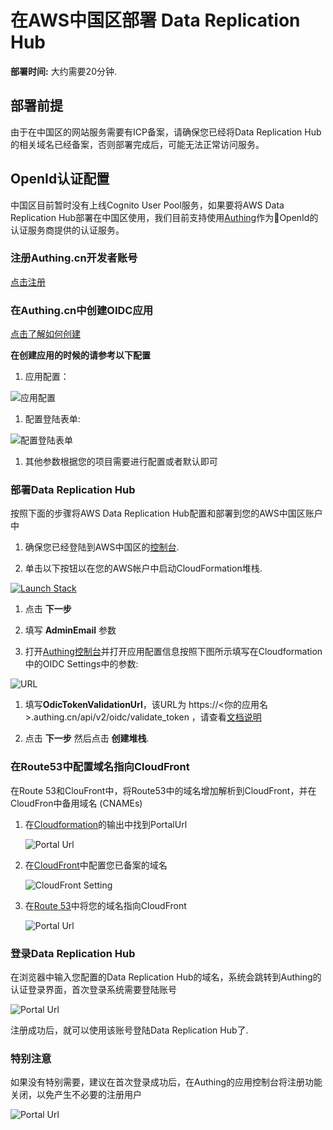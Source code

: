 # 在AWS中国区部署 Data Replication Hub

**部署时间:** 大约需要20分钟.

## 部署前提
由于在中国区的网站服务需要有ICP备案，请确保您已经将Data Replication Hub的相关域名已经备案，否则部署完成后，可能无法正常访问服务。

## OpenId认证配置

中国区目前暂时没有上线Cognito User Pool服务，如果要将AWS Data Replication Hub部署在中国区使用，我们目前支持使用[Authing](http://authing.cn/)作为OpenId的认证服务商提供的认证服务。

### 注册Authing.cn开发者账号
[点击注册](https://docs.authing.cn/quickstart/create-authing-account.html)

### 在Authing.cn中创建OIDC应用
[点击了解如何创建](https://docs.authing.cn/authentication/oidc/create-oidc.html)

**在创建应用的时候的请参考以下配置**

1. 应用配置：

  ![应用配置](./images/oidc-app-setting.jpg)

1. 配置登陆表单:

  ![配置登陆表单](./images/oidc-app-setting-mail.jpg)

1. 其他参数根据您的项目需要进行配置或者默认即可

### 部署Data Replication Hub

按照下面的步骤将AWS Data Replication Hub配置和部署到您的AWS中国区账户中

1. 确保您已经登陆到AWS中国区的[控制台](https://console.amazonaws.cn/console/home).

1. 单击以下按钮以在您的AWS帐户中启动CloudFormation堆栈.

  [![Launch Stack](../launch-stack.png)](https://console.amazonaws.cn/cloudformation/home#/stacks/create/template?stackName=DataReplicationHubStack&templateURL=https://aws-gcr-solutions.s3.cn-north-1.amazonaws.com.cn/Aws-data-replication-hub/v1.1.2/AwsDataReplicationHub-openid.template)

1. 点击 **下一步**

1. 填写 **AdminEmail** 参数

1. 打开[Authing控制台](https://console.authing.cn/console)并打开应用配置信息按照下图所示填写在Cloudformation中的OIDC Settings中的参数:

  ![URL](./images/oidc-app-setting-url.jpg)

1. 填写**OdicTokenValidationUrl**，该URL为 https://<你的应用名>.authing.cn/api/v2/oidc/validate_token ，请查看[文档说明](https://docs.authing.cn/user/token.html#%E5%9C%A8%E7%BA%BF%E9%AA%8C%E8%AF%81-oidc-idtoken)
   
    
1. 点击 **下一步** 然后点击 **创建堆栈**.

### 在Route53中配置域名指向CloudFront

在Route 53和ClouFront中，将Route53中的域名增加解析到CloudFront，并在CloudFron中备用域名 (CNAMEs)

1. 在[Cloudformation](https://console.amazonaws.cn/cloudformation/home)的输出中找到PortalUrl

   ![Portal Url](./images/oidc-app-setting-output.jpg)

1. 在[CloudFront](https://console.amazonaws.cn/cloudfront/home)中配置您已备案的域名

   ![CloudFront Setting](./images/oidc-app-setting-cfn.jpg)

1. 在[Route 53](https://console.amazonaws.cn/route53/home)中将您的域名指向CloudFront

   ![Portal Url](./images/oidc-app-setting-r53.jpg)

### 登录Data Replication Hub

在浏览器中输入您配置的Data Replication Hub的域名，系统会跳转到Authing的认证登录界面，首次登录系统需要登陆账号

  ![Portal Url](./images/oidc-app-setting-signup.jpg)

注册成功后，就可以使用该账号登陆Data Replication Hub了.

### 特别注意

如果没有特别需要，建议在首次登录成功后，在Authing的应用控制台将注册功能关闭，以免产生不必要的注册用户

  ![Portal Url](./images/oidc-app-setting-safe.jpg)
